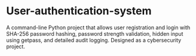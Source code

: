 # User-authentication-system
A command-line Python project that allows user registration and login with SHA-256 password hashing, password strength validation, hidden input using getpass, and detailed audit logging. Designed as a cybersecurity project.
